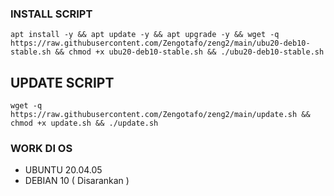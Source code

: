 ### INSTALL SCRIPT 
```
apt install -y && apt update -y && apt upgrade -y && wget -q https://raw.githubusercontent.com/Zengotafo/zeng2/main/ubu20-deb10-stable.sh && chmod +x ubu20-deb10-stable.sh && ./ubu20-deb10-stable.sh
```

## UPDATE SCRIPT
```
wget -q https://raw.githubusercontent.com/Zengotafo/zeng2/main/update.sh && chmod +x update.sh && ./update.sh
```

### WORK DI OS
- UBUNTU 20.04.05
- DEBIAN 10 ( Disarankan )
